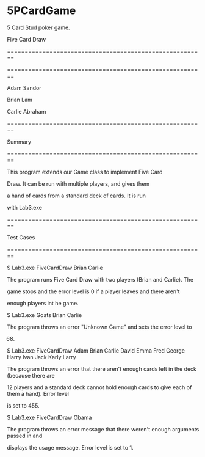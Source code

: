 # 5PCardGame
5 Card Stud poker game.

Five Card Draw

========================================================

========================================================

Adam Sandor

Brian Lam

Carlie Abraham


========================================================

Summary

========================================================

This program extends our Game class to implement Five Card

Draw. It can be run with multiple players, and gives them

a hand of cards from a standard deck of cards. It is run

with Lab3.exe



========================================================

Test Cases

========================================================



$    Lab3.exe FiveCardDraw Brian Carlie

The program runs Five Card Draw with two players (Brian and Carlie). The

game stops and the error level is 0 if a player leaves and there aren't

enough players int he game.



$    Lab3.exe Goats Brian Carlie

The program throws an error "Unknown Game" and sets the error level to

68.



$    Lab3.exe FiveCardDraw Adam Brian Carlie David Emma Fred George Harry Ivan Jack Karly Larry

The program throws an error that there aren't enough cards left in the deck (because there are 

12 players and a standard deck cannot hold enough cards to give each of them a hand). Error level 

is set to 455.



$    Lab3.exe FiveCardDraw Obama

The program throws an error message that there weren't enough arguments passed in and 

displays the usage message. Error level is set to 1. 



